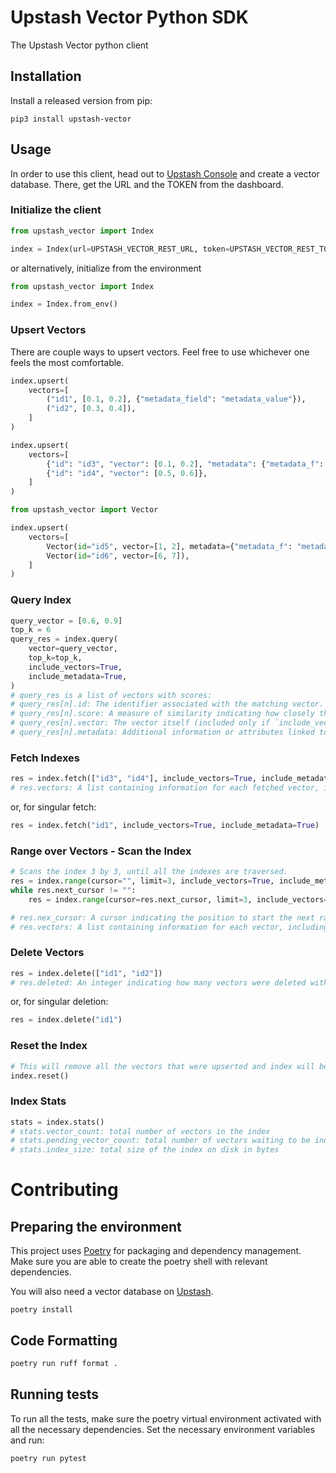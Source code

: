 # Upstash Vector Python SDK
The Upstash Vector python client

## Installation

Install a released version from pip:
```shell
pip3 install upstash-vector
```

## Usage
In order to use this client, head out to [Upstash Console](https://console.upstash.com) and create a vector database. There, get the URL and the TOKEN from the dashboard.

### Initialize the client
```python
from upstash_vector import Index

index = Index(url=UPSTASH_VECTOR_REST_URL, token=UPSTASH_VECTOR_REST_TOKEN)
```

or alternatively, initialize from the environment

```python
from upstash_vector import Index

index = Index.from_env()
```

### Upsert Vectors
There are couple ways to upsert vectors. Feel free to use whichever one feels the most comfortable.

```python
index.upsert(
    vectors=[
        ("id1", [0.1, 0.2], {"metadata_field": "metadata_value"}),
        ("id2", [0.3, 0.4]),
    ]
)
```

```python
index.upsert(
    vectors=[
        {"id": "id3", "vector": [0.1, 0.2], "metadata": {"metadata_f": "metadata_v"}},
        {"id": "id4", "vector": [0.5, 0.6]},
    ]
)
```

```python
from upstash_vector import Vector

index.upsert(
    vectors=[
        Vector(id="id5", vector=[1, 2], metadata={"metadata_f": "metadata_v"}),
        Vector(id="id6", vector=[6, 7]),
    ]
)
```

### Query Index
```python
query_vector = [0.6, 0.9]
top_k = 6
query_res = index.query(
    vector=query_vector,
    top_k=top_k,
    include_vectors=True,
    include_metadata=True,
)
# query_res is a list of vectors with scores:
# query_res[n].id: The identifier associated with the matching vector.
# query_res[n].score: A measure of similarity indicating how closely the vector matches the query vector.
# query_res[n].vector: The vector itself (included only if `include_vector` is set to `True`).
# query_res[n].metadata: Additional information or attributes linked to the matching vector.
```

### Fetch Indexes
```python
res = index.fetch(["id3", "id4"], include_vectors=True, include_metadata=True)
# res.vectors: A list containing information for each fetched vector, including `id`, `vector`, and `metadata`.
```

or, for singular fetch:

```python
res = index.fetch("id1", include_vectors=True, include_metadata=True)
```

### Range over Vectors - Scan the Index
```python
# Scans the index 3 by 3, until all the indexes are traversed.
res = index.range(cursor="", limit=3, include_vectors=True, include_metadata=True)
while res.next_cursor != "":
    res = index.range(cursor=res.next_cursor, limit=3, include_vectors=True, include_metadata=True)

# res.nex_cursor: A cursor indicating the position to start the next range query. If "", there are no more results.
# res.vectors: A list containing information for each vector, including `id`, `vector`, and `metadata`.
```

### Delete Vectors
```python
res = index.delete(["id1", "id2"])
# res.deleted: An integer indicating how many vectors were deleted with the command.
```

or, for singular deletion:

```python
res = index.delete("id1")
```

### Reset the Index
```python
# This will remove all the vectors that were upserted and index will be reset.
index.reset() 
```

### Index Stats
```python
stats = index.stats()
# stats.vector_count: total number of vectors in the index
# stats.pending_vector_count: total number of vectors waiting to be indexed
# stats.index_size: total size of the index on disk in bytes 
```

# Contributing

## Preparing the environment
This project uses [Poetry](https://python-poetry.org) for packaging and dependency management. Make sure you are able to create the poetry shell with relevant dependencies.

You will also need a vector database on [Upstash](https://console.upstash.com/).

```commandline
poetry install 
```

## Code Formatting
```bash 
poetry run ruff format .
```

## Running tests
To run all the tests, make sure the poetry virtual environment activated with all 
the necessary dependencies. Set the necessary environment variables and run:

```bash
poetry run pytest
```
